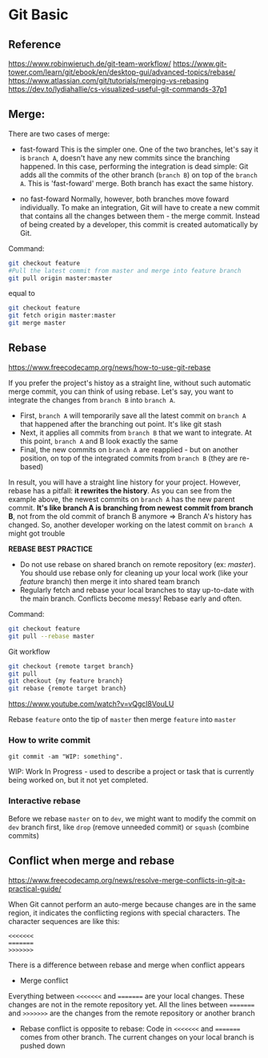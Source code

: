 # Git Basic

## Reference

<https://www.robinwieruch.de/git-team-workflow/>
<https://www.git-tower.com/learn/git/ebook/en/desktop-gui/advanced-topics/rebase/>
<https://www.atlassian.com/git/tutorials/merging-vs-rebasing>
<https://dev.to/lydiahallie/cs-visualized-useful-git-commands-37p1>

## Merge:

There are two cases of merge:

- fast-foward
This is the simpler one. One of the two branches, let's say it is `branch A`, doesn't have any new commits since the branching happened.
In this case, performing the integration is dead simple: Git adds all the commits of the other branch (`branch B`) on top of the `branch A`. This is 'fast-foward' merge. Both branch has exact the same history.

- no fast-foward
Normally, however, both branches move foward individually.
To make an integration, Git will have to create a new commit that contains all the changes between them - the merge commit. Instead of being created by a developer, this commit is created automatically by Git.

Command:

```bash
git checkout feature
#Pull the latest commit from master and merge into feature branch
git pull origin master:master
```

equal to

```bash
git checkout feature
git fetch origin master:master
git merge master
```

## Rebase

<https://www.freecodecamp.org/news/how-to-use-git-rebase>

If you prefer the project's histoy as a straight line, without such automatic merge commit, you can think of using rebase.
Let's say, you want to integrate the changes from `branch B` into `branch A`.

- First, `branch A` will temporarily save all the latest commit on `branch A` that happened after the branching out point. It's like git stash
- Next, it applies all commits from `branch B` that we want to integrate. At this point, `branch A` and B look exactly the same
- Final, the new commits on `branch A` are reapplied - but on another position, on top of the integrated commits from `branch B` (they are re-based)

In result, you will have a straight line history for your project. However, rebase has a pitfall: **it rewrites the history**.
As you can see from the example above, the newest commits on `branch A` has the new parent commit. **It's like branch A is branching from newest commit from branch B**, not from the old commit of branch B anymore => Branch A's history has changed. So, another developer working on the latest commit on `branch A` might got trouble

**REBASE BEST PRACTICE**

- Do not use rebase on shared branch on remote repository (ex: *master*). You should use rebase only for cleaning up your local work (like your *feature* branch) then merge it into shared team branch
- Regularly fetch and rebase your local branches to stay up-to-date with the main branch. Conflicts become messy! Rebase early and often.

Command:

```bash
git checkout feature
git pull --rebase master
```

Git workflow

```bash	
git checkout {remote target branch}
git pull
git checkout {my feature branch}
git rebase {remote target branch}
```

<https://www.youtube.com/watch?v=vQgcl8VouLU>

Rebase `feature` onto the tip of `master` then merge `feature` into `master`

### How to write commit

`git commit -am "WIP: something".`

WIP: Work In Progress - used to describe a project or task that is currently being worked on, but it not yet completed.

### Interactive rebase

Before we rebase `master` on to `dev`, we might want to modify the commit on `dev` branch first, like `drop` (remove unneeded commit) or `squash` (combine commits)

## Conflict when merge and rebase

<https://www.freecodecamp.org/news/resolve-merge-conflicts-in-git-a-practical-guide/>

When Git cannot perform an auto-merge because changes are in the same region, it indicates the conflicting regions with special characters. The character sequences are like this:

```
<<<<<<<
=======
>>>>>>>
```

There is a difference between rebase and merge when conflict appears

- Merge conflict

Everything between `<<<<<<<` and `=======` are your local changes. These changes are not in the remote repository yet. All the lines between `=======` and `>>>>>>>` are the changes from the remote repository or another branch

- Rebase conflict is opposite to rebase: Code in `<<<<<<<` and `=======` comes from other branch. The current changes on your local branch is pushed down
